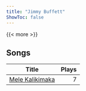 ```yaml
---
title: "Jimmy Buffett"
ShowToc: false
---
```


{{< more >}}

## Songs
Title | Plays 
----- | -----: 
[Mele Kalikimaka](/songs/mele-kalikimaka) | 7

